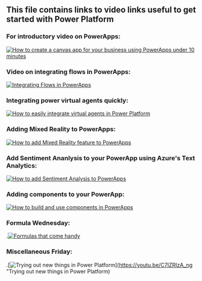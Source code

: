 ## This file contains links to video links useful to get started with Power Platform 

### For introductory video on PowerApps: 

[![How to create a canvas app for your business using PowerApps under 10 minutes](http://img.youtube.com/vi/i_WlGYKx1bY/0.jpg)](https://youtu.be/i_WlGYKx1bY "How to create a canvas app for your business using PowerApps under 10 minutes.")


### Video on integrating flows in PowerApps: 

[![Integrating Flows in PowerApps](http://img.youtube.com/vi/f210FZQRcZ0/0.jpg)](http://www.youtube.com/watch?v=f210FZQRcZ0 "Integrating Flows in PowerApps")


### Integrating power virtual agents quickly:

[![How to easily integrate virtual agents in Power Platform](http://img.youtube.com/vi/uWjgjaTAtII/0.jpg)](http://www.youtube.com/watch?v=uWjgjaTAtII "How to easily integrate virtual agents in Power Platform.")


### Adding Mixed Reality to PowerApps:
[![How to add Mixed Reality feature to PowerApps](https://img.youtube.com/vi/2PzYvvmtAVs/0.jpg)](https://youtu.be/2PzYvvmtAVs "How to add Mixed Reality feature to PowerApps.")

### Add Sentiment Ananlysis to your PowerApp using Azure's Text Analytics:
[![How to add Sentiment Analysis to PowerApps](https://img.youtube.com/vi/Vu5gu4qvXGs/0.jpg)](https://youtu.be/Vu5gu4qvXGs "How to add Sentiment Analysis in your PowerApps. ")

### Adding components to your PowerApp:
[![How to build and use components in PowerApps](https://img.youtube.com/vi/aJRWn3XP9eI/0.jpg)](https://youtu.be/aJRWn3XP9eI "How to build and use components in PowerApps. ")

### Formula Wednesday:
.[![Formulas that come handy](https://img.youtube.com/vi/ANaJ7z7ufDk/0.jpg)](https://youtu.be/ANaJ7z7ufDk "Formulas that come handy ")

### Miscellaneous Friday:
.[![Trying out new things in Power Platform](https://img.youtu.be/vi/C7IZRIzA_ng/0.jpg)](https://youtu.be/C7IZRIzA_ng "Trying out new things in Power Platform)
